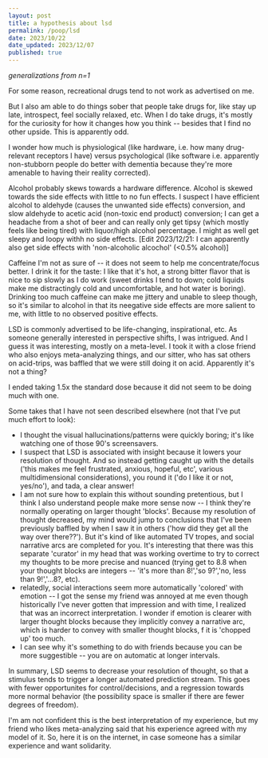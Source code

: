 ```yaml
---
layout: post
title: a hypothesis about lsd
permalink: /poop/lsd
date: 2023/10/22
date_updated: 2023/12/07
published: true
---
```


_generalizations from n=1_

For some reason, recreational drugs tend to not work as advertised on me. 

But I also am able to do things sober that people take drugs for, like stay up late, introspect, feel socially relaxed, etc. When I do take drugs, it's mostly for the curiosity for how it changes how you think -- besides that I find no other upside. This is apparently odd. 

I wonder how much is physiological (like hardware, i.e. how many drug-relevant receptors I have) versus psychological (like software i.e. apparently non-stubborn people do better with dementia because they're more amenable to having their reality corrected).

Alcohol probably skews towards a hardware difference. Alcohol is skewed towards the side effects with little to no fun effects. I suspect I have efficient alcohol to aldehyde (causes the unwanted side effects) conversion, and slow aldehyde to acetic acid (non-toxic end product) conversion; I can get a headache from a shot of beer and can really only get tipsy (which mostly feels like being tired) with liquor/high alcohol percentage. I might as well get sleepy and loopy withh no side effects. [Edit 2023/12/21: I can apparently also get side effects with 'non-alcoholic alcochol' (<0.5% alcohol)]

Caffeine I'm not as sure of -- it does not seem to help me concentrate/focus better. I drink it for the taste: I like that it's hot, a strong bitter flavor that is nice to sip slowly as I do work (sweet drinks I tend to down; cold liquids make me distractingly cold and uncomfortable, and hot water is boring). Drinking too much caffeine can make me jittery and unable to sleep though, so it's similar to alcohol in that its neegative side effects are more salient to me, with little to no observed positive effects.

LSD is commonly advertised to be life-changing, inspirational, etc. As someone generally interested in perspective shifts, I was intrigued. And I guess it was interesting, mostly on a meta-level. I took it with a close friend who also enjoys meta-analyzing things, and our sitter, who has sat others on acid-trips, was baffled that we were still doing it on acid. Apparently it's not a thing? 

I ended taking 1.5x the standard dose because it did not seem to be doing much with one. 

Some takes that I have not seen described elsewhere (not that I've put much effort to look):
- I thought the visual hallucinations/patterns were quickly boring; it's like watching one of those 90's screensavers.
- I suspect that LSD is associated with insight because it lowers your resolution of thought. And so instead getting caught up with the details ('this makes me feel frustrated, anxious, hopeful, etc', various multidimensional considerations), you round it ('do I like it or not, yes/no'), and tada, a clear answer! 
- I am not sure how to explain this without sounding pretentious, but I think I also understand people make more sense now -- I think they're normally operating on larger thought 'blocks'. Because my resolution of thought decreased, my mind would jump to conclusions that I've been previously baffled by when I saw it in others ('how did they get all the way over there??'). But it's kind of like automated TV tropes, and social narrative arcs are completed for you. It's interesting that there was this separate 'curator' in my head that was working overtime to try to correct my thoughts to be more precise and nuanced (trying get to 8.8 when your thought blocks are integers -- 'it's more than 8!','so 9?','no, less than 9!','...8?, etc). 
- relatedly, social interactions seem more automatically 'colored' with emotion -- I got the sense my friend was annoyed at me even though historically I've never gotten that impression and with time, I realized that was an incorrect interpretation. I wonder if emotion is clearer with larger thought blocks because they implicitly convey a narrative arc, which is harder to convey with smaller thought blocks, f it is 'chopped up' too much. 
- I can see why it's something to do with friends because you can be more suggestible -- you are on automatic at longer intervals.

In summary, LSD seems to decrease your resolution of thought, so that a stimulus tends to trigger a longer automated prediction stream. This goes with fewer opportunites for control/decisions, and a regression towards more normal behavior (the possibility space is smaller if there are fewer degrees of freedom). 

I'm am not confident this is the best interpretation of my experience, but my friend who likes meta-analyzing said that his experience agreed with my model of it. So, here it is on the internet, in case someone has a similar experience and want solidarity. 




